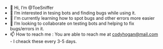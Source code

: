 - 👋 Hi, I’m @ToeSniffer
- 👀 I’m interested in tesing bots and finding bugs while using it.
- 🌱 I'm currently learning how to spot bugs and other errors more easier 
- 💞️ I’m looking to collaborate on testing bots and helping to fix bugs/errors in it.
- 📫 How to reach me : You are able to reach me at codyhogan@mail.com - I cheack these every 3-5 days.

<!---
ToeSniffer/ToeSniffer is a ✨ special ✨ repository because its `README.md` (this file) appears on your GitHub profile.
You can click the Preview link to take a look at your changes.
--->
